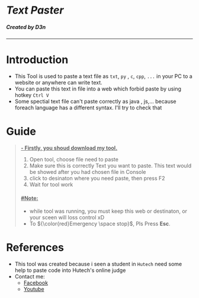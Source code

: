 # *Text Paster*
##### Created by D3n
---
# Introduction
- This Tool is used to paste a text file as `txt`, `py` , `c`, `cpp`, `...` in your PC to a website or anywhere can write text.
- You can paste this text in file into a web which forbid paste by using hotkey `Ctrl V`
- Some spectial text file can't paste correctly as java , js,... because foreach language has a different syntax. I'll try to check that
# Guide
> <ins>**- Firstly, you shoud download my tool.**</ins>
> 1. Open tool, choose file need to paste
> 1. Make sure this is correctly Text you want to paste. This text would be showed after you had chosen file in Console
> 1. click to desinaton where you need paste, then press F2
> 1. Wait for tool work
> #### <ins>**\#Note:**</ins>
> - while tool was running, you must keep  this web or destinaton, or your sceen will loss control xD
> - To ${\color{red}Emergency \space stop}$, Pls Press **Esc**.


# References
- This tool was created because i seen a student in `Hutech` need some help to paste code into  Hutech's online judge
- Contact me:
  - [Facebook](https://www.facebook.com/profile.php?id=100088452777261) 
  - [Youtube](https://www.youtube.com/channel/UCfU4G9OIirZ7_aQwv-e7v4g)